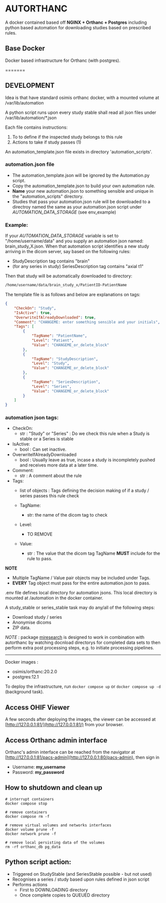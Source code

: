 # AUTORTHANC

A docker contained based off **NGINX + Orthanc + Postgres** including python based automation for downloading studies based on prescribed rules. 

## Base Docker

Docker based infrastructure for Orthanc (with postgres). 


=======

## DEVELOPMENT 

Idea is that have standard osimis orthanc docker, with a mounted volume at /var/lib/automation

A python script runs upon every study stable shall read all json files under /var/lib/automation/*.json 

Each file contains instructions: 
1. To to define if the inspected study belongs to this rule
2. Actions to take if study passes (1)

An automation_template.json file exists in directory 'automation_scripts'. 

### automation.json file

- The automation_template.json will be ignored by the Automation.py script. 
- Copy the automation_template.json to build your own automation rule.
- **Name** your new automation.json to something sensible and unique in the "automation_scripts" directory.
- Studies that pass your automation.json rule will be downloaded to a directroy named the same as your automation.json script under *AUTOMATION_DATA_STORAGE* (see env_example) 

### Example:

If your *AUTOMATION_DATA_STORAGE* variable is set to "/home/username/data" and you supply an automation json named: brain_study_X.json. 
When that automation script identifies a new study arriving in the dicom server, say based on the following rules:
- StudyDescription tag contains "brain"
- (for any series in study) SeriesDescription tag contains "axial t1"

Then that study will be automatically downloaded to directory:
```bash
/home/username/data/brain_study_x/PatientID-PatientName
```

The template file is as follows and below are explanations on tags:

```json
{
    "CheckOn": "Study", 
    "IsActive": true, 
    "OverwriteIfAlreadyDownloaded": true, 
    "Comment": "CHANGEME: enter something sensible and your initials", 
    "Tags": [
        {
            "TagName": "PatientName",
            "Level": "Patient",
            "Value": "CHANGEME_or_delete_block"
        },
        {
            "TagName": "StudyDescription",
            "Level": "Study",
            "Value": "CHANGEME_or_delete_block"
        },
        {
            "TagName": "SeriesDescription",
            "Level": "Series",
            "Value": "CHANGEME_or_delete_block"
        }
    ]
}
```

### automation json tags: 

- CheckOn:
  - str : "Study" or "Series" : Do we check this rule when a Study is stable or a Series is stable
- IsActive:
  - bool : Can set inactive. 
- OverwriteIfAlreadyDownloaded
  - bool : Usually leave as true, incase a study is incompletely pushed and receives more data at a later time. 
- Comment: 
  - str : A comment about the rule
- Tags:
  - list of objects : Tags defining the decision making of if a study / series passes this rule check

  - TagName: 
    - str: the name of the dicom tag to check
  - Level:
    - TO REMOVE
  - Value:
    - str : The value that the dicom tag TagName **MUST** include for the rule to pass. 

**NOTE** 
- Multiple TagName / Value pair objects may be included under Tags.  
- **EVERY** Tag object must pass for the entire automation.json to pass. 


.env file defines local directory for automation jsons. This local directory is mounted at /automation in the docker container.

A study_stable or series_stable task may do any/all of the  following steps:
- Download study / series
- Anonymise  dicoms
- ZIP data. 

*NOTE* : package [miresearch](https://github.com/fraser29/miresearch) is designed to work in combination with autorthanc by watching docnload directorys for completed data sets to then perform extra post processing steps, e.g. to initiate processing pipelines. 



--------------------

Docker images :
- osimis/orthanc:20.2.0
- postgres:12.1

To deploy the infrastructure, run `docker compose up` or `docker compose up -d` (background task).

## Access OHIF Viewer
A few seconds after deploying the images, the viewer can be accessed at [http://127.0.0.1:81/](http://127.0.0.1:81/) from your browser.

## Access Orthanc admin interface

Orthanc's admin interface can be reached from the navigator at [http://127.0.0.1:81/pacs-admin](http://127.0.0.1:80/pacs-admin), then sign in

- Username: **my_username**
- Password: **my_password**

## How to shutdown and clean up

```
# interrupt containers
docker compose stop 

# remove containers
docker compose rm -f

# remove virtual volumes and networks interfaces
docker volume prune -f
docker network prune -f

# remove local persisting data of the volumes
rm -rf orthanc_db pg_data
```

## Python script action:

- Triggered on StudyStable (and SeriesStable possible - but not used) 
- Recognises a series / study based upon rules defined in json script 
- Performs actions 
  - First to DOWNLOADING directory
  - Once complete copies to QUEUED directory
